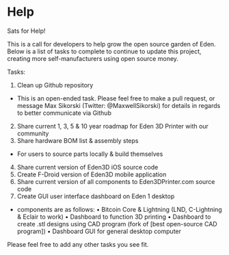 # Help
Sats for Help!




This is a call for developers to help grow the open source garden of Eden. Below is a list of tasks to complete to continue to update this project, creating more self-manufacturers using open source money.

Tasks:
1. Clean up Github repository
  - This is an open-ended task. Please feel free to make a pull request, or message Max Sikorski (Twitter: @MaxwellSikorski) for details in regards to better communicate via Github
2. Share current 1, 3, 5 & 10 year roadmap for Eden 3D Printer with our community
3. Share hardware BOM list & assembly steps
  - For users to source parts locally & build themselves
4. Share current version of Eden3D iOS source code
5. Create F-Droid version of Eden3D mobile application
6. Share current version of all components to Eden3DPrinter.com source code
7. Create GUI user interface dashboard on Eden 1 desktop
  - components are as follows:
  • Bitcoin Core & Lightning (LND, C-Lightning & Eclair to work)
  • Dashboard to function 3D printing
  • Dashboard to create .stl designs using CAD program (fork of [best open-source CAD program])
  • Dashboard GUI for general desktop computer
  
Please feel free to add any other tasks you see fit.


